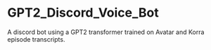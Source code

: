# GPT2_Discord_Voice_Bot
A discord bot using a GPT2 transformer trained on Avatar and Korra episode transcripts.
